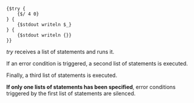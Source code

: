 
    {$try {
    	{$/ 4 0}
    } {
    	{$stdout writeln $_}
    } {
    	{$stdout writeln {}}
    }}

*try* receives a list of statements and runs it.

If an error condition is triggered, a second list of statements is executed.

Finally, a third list of statements is executed.

**If only one lists of statements has been specified**, error conditions triggered by the first list of statements are silenced.
